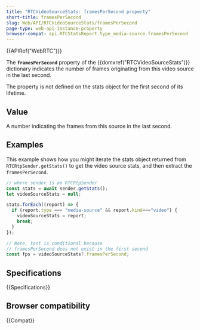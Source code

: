 ```yaml
---
title: "RTCVideoSourceStats: framesPerSecond property"
short-title: framesPerSecond
slug: Web/API/RTCVideoSourceStats/framesPerSecond
page-type: web-api-instance-property
browser-compat: api.RTCStatsReport.type_media-source.framesPerSecond
---
```


{{APIRef("WebRTC")}}

The **`framesPerSecond`** property of the {{domxref("RTCVideoSourceStats")}} dictionary indicates the number of frames originating from this video source in the last second.

The property is not defined on the stats object for the first second of its lifetime.

## Value

A number indicating the frames from this source in the last second.

## Examples

This example shows how you might iterate the stats object returned from `RTCRtpSender.getStats()` to get the video source stats, and then extract the `framesPerSecond`.

```js
// where sender is an RTCRtpSender
const stats = await sender.getStats();
let videoSourceStats = null;

stats.forEach((report) => {
  if (report.type === "media-source" && report.kind==="video") {
    videoSourceStats = report;
    break;
  }
});

// Note, test is conditional because
// framesPerSecond does not exist in the first second
const fps = videoSourceStats?.framesPerSecond;
```

## Specifications

{{Specifications}}

## Browser compatibility

{{Compat}}
